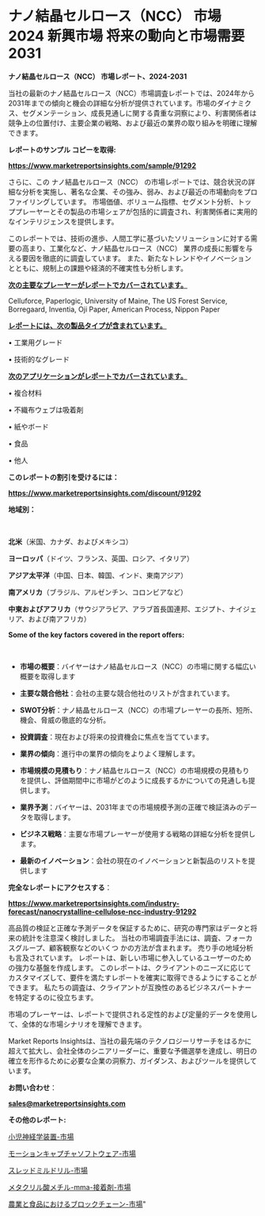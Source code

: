 # ナノ結晶セルロース（NCC） 市場 2024 新興市場 将来の動向と市場需要 2031

<strong>ナノ結晶セルロース（NCC） 市場レポート、2024-2031</strong>

当社の最新のナノ結晶セルロース（NCC）市場調査レポートでは、2024年から2031年までの傾向と機会の詳細な分析が提供されています。市場のダイナミクス、セグメンテーション、成長見通しに関する貴重な洞察により、利害関係者は競争上の位置付け、主要企業の戦略、および最近の業界の取り組みを明確に理解できます。



<strong>レポートのサンプル コピーを取得:</strong> <a href=https://www.marketreportsinsights.com/sample/91292>

<strong><u>https://www.marketreportsinsights.com/sample/91292</u></strong></a>

さらに、この ナノ結晶セルロース（NCC） の市場レポートでは、競合状況の詳細な分析を実施し、著名な企業、その強み、弱み、および最近の市場動向をプロファイリングしています。 市場価値、ボリューム指標、セグメント分析、トッププレーヤーとその製品の市場シェアが包括的に調査され、利害関係者に実用的なインテリジェンスを提供します。

このレポートでは、技術の進歩、人間工学に基づいたソリューションに対する需要の高まり、工業化など、ナノ結晶セルロース（NCC） 業界の成長に影響を与える要因を徹底的に調査しています。 また、新たなトレンドやイノベーションとともに、規制上の課題や経済的不確実性も分析します。



<strong><u>次の主要なプレーヤーがレポートでカバーされています。</u></strong>

Celluforce, Paperlogic, University of Maine, The US Forest Service, Borregaard, Inventia, Oji Paper, American Process, Nippon Paper



<strong><u><b>レポートには、次の製品タイプが含まれています。</b></u></strong>

• 工業用グレード

• 技術的なグレード



<strong><u><b>次のアプリケーションがレポートでカバーされています。</b></u></strong>

• 複合材料

• 不織布ウェブは吸着剤

• 紙やボード

• 食品

• 他人



<strong><b>このレポートの割引を受けるには：</b></strong>

<a href=https://www.marketreportsinsights.com/discount/91292>

<strong><u>https://www.marketreportsinsights.com/discount/91292</u></strong></a>



<strong>地域別：</strong>

<strong> </strong>



<strong>北米</strong>（米国、カナダ、およびメキシコ）



<strong>ヨーロッパ</strong>（ドイツ、フランス、英国、ロシア、イタリア）



<strong>アジア太平洋</strong>（中国、日本、韓国、インド、東南アジア）



<strong>南アメリカ</strong>（ブラジル、アルゼンチン、コロンビアなど）



<strong>中東およびアフリカ</strong>（サウジアラビア、アラブ首長国連邦、エジプト、ナイジェリア、および南アフリカ）



<strong>Some of the key factors covered in the report offers:</strong>

<strong> </strong>
<ul>
  <li>

<strong>市場の概要</strong>：バイヤーはナノ結晶セルロース（NCC）の市場に関する幅広い概要を取得します</li>
  <li>

<strong>主要な競合他社</strong>：会社の主要な競合他社のリストが含まれています。</li>
  <li>

<strong>SWOT分析</strong>：ナノ結晶セルロース（NCC）の市場プレーヤーの長所、短所、機会、脅威の徹底的な分析。</li>
  <li>

<strong>投資調査</strong>：現在および将来の投資機会に焦点を当てています。</li>
  <li>

<strong>業界の傾向</strong>：進行中の業界の傾向をよりよく理解します。</li>
  <li>

<strong>市場規模の見積もり</strong>：ナノ結晶セルロース（NCC）の市場規模の見積もり を提供し、評価期間中に市場がどのように成長するかについての見通しも提供します。</li>
  <li>

<strong>業界予測</strong>：バイヤーは、2031年までの市場規模予測の正確で検証済みのデータを取得します。</li>
  <li>

<strong>ビジネス戦略</strong>：主要な市場プレーヤーが使用する戦略の詳細な分析を提供します。</li>
  <li>

<strong>最新のイノベーション</strong>：会社の現在のイノベーションと新製品のリストを提供します</li>
</ul>


<strong>完全なレポートにアクセスする</strong>：

<a href=https://www.marketreportsinsights.com/industry-forecast/nanocrystalline-cellulose-ncc-industry-91292>

<strong><u>https://www.marketreportsinsights.com/industry-forecast/nanocrystalline-cellulose-ncc-industry-91292</u></strong></a>

高品質の検証と正確な予測データを保証するために、研究の専門家はデータと将来の統計を注意深く検討しました。 当社の市場調査手法には、調査、フォーカスグループ、顧客観察などのいくつ かの方法が含まれます。 売り手の地域分析も言及されています。 レポートは、新しい市場に参入しているユーザーのための強力な基盤を作成します。 このレポートは、クライアントのニーズに応じてカスタマイズして、要件を満たすレポートを確実に取得できるようにすることができます。 私たちの調査は、クライアントが互換性のあるビジネスパートナーを特定するのに役立ちます。

市場のプレーヤーは、レポートで提供される定性的および定量的データを使用して、全体的な市場シナリオを理解できます。

Market Reports Insightsは、当社の最先端のテクノロジーリサーチをはるかに超えて拡大し、会社全体のシニアリーダーに、重要な予備選挙を達成し、明日の確立を形作るために必要な企業の洞察力、ガイダンス、およびツールを提供しています。



<strong><b>お問い合わせ</b></strong>：

<a href=mailto:sales@marketreportsinsights.com>

<strong><u>sales@marketreportsinsights.com</u></strong></a>



<strong>その他のレポート:</strong>

<a href=https://www.linkedin.com/pulse/小児神経学装置-市場-2023-swot-分析と成長率-2030-pr-news-hub-dipbf/>小児神経学装置-市場</a>

<a href=https://www.linkedin.com/pulse/モーションキャプチャソフトウェア-市場-2023-swot-分析と最新イノベーション-gteif/>モーションキャプチャソフトウェア-市場</a>

<a href=https://www.linkedin.com/pulse/スレッドミルドリル-市場-2023-推進要因と成長機会-2030-trend-tracking-toolbox-24-analysis-xcb5f/>スレッドミルドリル-市場</a>

<a href=https://www.linkedin.com/pulse/メタクリル酸メチル-mma-接着剤-市場-2023-収益と成長ドライバー-vyltf/>メタクリル酸メチル-mma-接着剤-市場</a>

<a href=https://www.linkedin.com/pulse/農業と食品におけるブロックチェーン-市場-2023-新興市場-将来の動向と市場需要-01e9f/>農業と食品におけるブロックチェーン-市場</a>"
  
